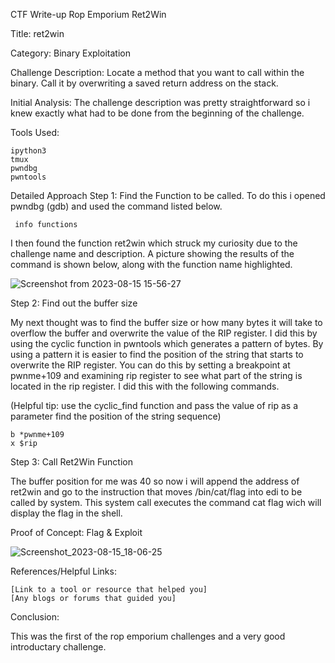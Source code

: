 CTF Write-up Rop Emporium Ret2Win

Title: ret2win

Category: Binary Exploitation

Challenge Description: 
Locate a method that you want to call within the binary. Call it by overwriting a saved return address on the stack.

Initial Analysis:
The challenge description was pretty straightforward so i knew exactly what had to be done from the beginning of the challenge.

Tools Used:

    ipython3
    tmux
    pwndbg
    pwntools
    

Detailed Approach
Step 1: Find the Function to be called.
To do this i opened pwndbg (gdb) and used the command listed below.

``` info functions```

I then found the function ret2win which struck my curiosity due to the challenge name and description. 
A picture showing the  results of the command is shown below, along with the function name highlighted.

![Screenshot from 2023-08-15 15-56-27](https://github.com/Jaafar-G/ctf-writeups/assets/120587992/8631e00c-1687-4eef-a48d-7dfa6b686a7b)


Step 2: Find out the buffer size

My next thought was to find the buffer size or how many bytes it will take to overflow the buffer and overwrite the value of the RIP register. I did this by using the cyclic function in pwntools which generates a pattern of bytes. By using a pattern it is easier to find the position of the string that starts to overwrite the RIP register. You can do this by setting a breakpoint at pwnme+109 and examining rip register to see what part of the string is located in the rip register. I did this with the following commands. 

(Helpful tip: use the cyclic_find function and pass the value of rip as a parameter find the position of the string sequence)

``` 
b *pwnme+109
x $rip
```


Step 3: Call Ret2Win Function

The buffer position for me was 40 so now i will append the address of ret2win and go to the instruction that moves /bin/cat/flag into edi to be called by system.
This system call executes the command cat flag wich will display the flag in the shell.


Proof of Concept: Flag & Exploit

![Screenshot_2023-08-15_18-06-25](https://github.com/Jaafar-G/ctf-writeups/assets/120587992/0ec90dc2-e54c-4020-b234-d3d6863999d3)

References/Helpful Links:

    [Link to a tool or resource that helped you]
    [Any blogs or forums that guided you]

Conclusion:

This was the first of the rop emporium challenges and a very good introductary challenge. 
